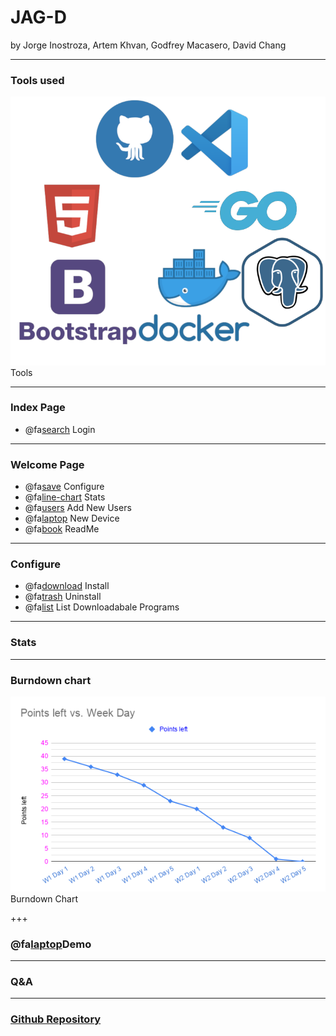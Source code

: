 # JAG-D

by Jorge Inostroza, Artem Khvan, Godfrey Macasero, David Chang

---

### Tools used

![Image](assets/ToolsProject2.png) Tools

---
### Index Page

* @fa[search]() Login

---
### Welcome Page

* @fa[save]() Configure
* @fa[line-chart]() Stats
* @fa[users]() Add New Users
* @fa[laptop]() New Device
* @fa[book]() ReadMe

---

### Configure

* @fa[download]() Install
* @fa[trash]() Uninstall
* @fa[list]() List Downloadabale Programs
---
### Stats
---
### Burndown chart
![Image](assets/burndownchart.png) Burndown Chart

+++
### @fa[laptop]()Demo
---
### Q&A

---
### [Github Repository](https://github.com/190930-UTA-CW-Go/project2-AGDJ)